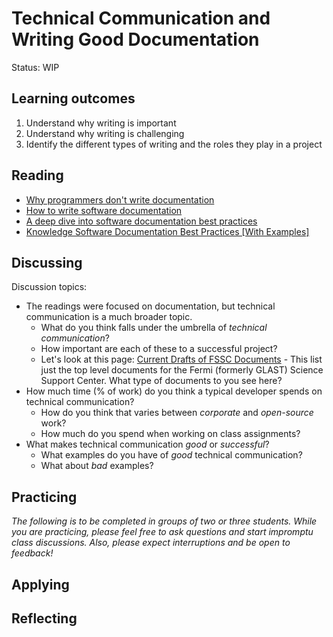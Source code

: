 # Technical Communication and Writing Good Documentation

Status: WIP

## Learning outcomes

1. Understand why writing is important
2. Understand why writing is challenging
3. Identify the different types of writing and the roles they play in a project

## Reading

* [Why programmers don't write documentation](https://kislayverma.com/programming/why-programmers-dont-write-documentation/)
* [How to write software documentation](https://www.writethedocs.org/guide/writing/beginners-guide-to-docs/)
* [A deep dive into software documentation best practices](https://devdynamics.ai/blog/a-deep-dive-into-software-documentation-best-practices/)
* [Knowledge Software Documentation Best Practices \[With Examples\]](https://helpjuice.com/blog/software-documentation)


## Discussing
Discussion topics:

* The readings were focused on documentation, but technical communication is a much broader topic.  
  * What do you think falls under the umbrella of *technical communication*?
  * How important are each of these to a successful project?
  * Let's look at this page: [Current Drafts of FSSC Documents](https://fermi.gsfc.nasa.gov/ssc/dev/current_documents/) - This list just the top level documents for the Fermi (formerly GLAST) Science Support Center.  What type of documents to you see here?
* How much time (% of work) do you think a typical developer spends on technical communication?
  * How do you think that varies between *corporate* and *open-source* work?
  * How much do you spend when working on class assignments?
* What makes technical communication *good* or *successful*? 
  * What examples do you have of *good* technical communication?
  * What about *bad* examples?

## Practicing

*The following is to be completed in groups of two or three students. While you are practicing, please feel free to ask questions and start impromptu class discussions. Also, please expect interruptions and be open to feedback!*


## Applying


## Reflecting
